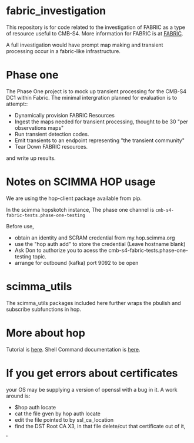 # fabric_investigation
This repository is for code related to the investigation of FABRIC as a type  of resource useful to CMB-S4.
More information for FABRIC is at [FABRIC](https://fabric-testbed.net).

A full investigation would have prompt map making and transient processing occur in a fabric-like
infrastructure.

Phase one 
=========

The Phase One project is to mock up transient processing for the CMB-S4 DC1 within Fabric. The minimal intergration
planned for evaluation is to attempt::

- Dynamically provision FABRIC Resources
- Ingest the maps needed for transient processing, thought to be 30 "per observations maps"
- Run transient detection codes.
- Emit transients to an endpoint representing "the transient community" 
- Tear Down FABRIC resources.

and write up results.

Notes on SCIMMA HOP usage 
==========================

We are using the hop-client package available from pip.

In the scimma hopskotch instance, The phase one channel is
`cmb-s4-fabric-tests.phase-one-testing`

Before use,                                                                                                                                                            
   - obtain an identity and SCRAM credential from my.hop.scimma.org                                                                                                   
   - use the "hop auth add" to store the credential (Leave hostname blank)
   - Ask Don to authorize you to acess the cmb-s4-fabric-tests.phase-one-testing topic.
   - arrange for outbound (kafka) port 9092 to be open 

scimma_utils
============

The scimma_utils packages included here further wraps the pbulish and subscribe subfunctions in hop.



More about hop
=============
Tutorial is [here](https://github.com/scimma/hop-client/wiki/Tutorial%3A-using-hop-client-with-the-SCiMMA-Hopskotch-server).
Shell Command documentation is [here](https://hop-client.readthedocs.io/en/latest/user/commands.html).

If you get errors about certificates
====================================
your OS may be supplying a version of openssl with a bug in it.
A work around is:
- $hop auth locate
- cat the file gven by hop auth locate
- edit the file pointed to by ssl_ca_location
- find the DST Root CA X3, in that file delete/cut that certificate out of it,

'